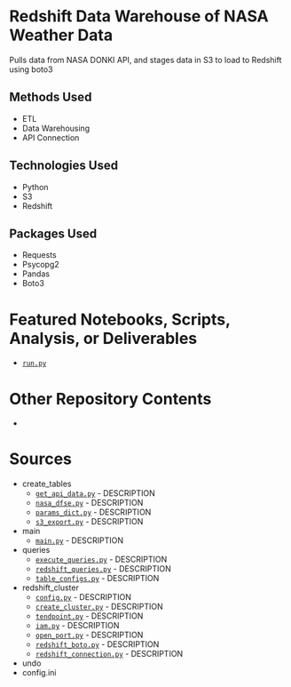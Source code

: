 # Redshift Data Warehouse of NASA Weather Data
Pulls data from NASA DONKI API, and stages data in S3 to load to Redshift using boto3

## Methods Used
* ETL
* Data Warehousing
* API Connection

## Technologies Used
* Python
* S3
* Redshift

## Packages Used
* Requests
* Psycopg2
* Pandas
* Boto3

# Featured Notebooks, Scripts, Analysis, or Deliverables
* [```run.py```](https://github.com/ErikaJacobs/NASA-Redshift/blob/master/run.py)

# Other Repository Contents
* 

# Sources
* create_tables
     * [```get_api_data.py```]() - DESCRIPTION
     * [```nasa_dfse.py```]() - DESCRIPTION
     * [```params_dict.py```]() - DESCRIPTION
     * [```s3_export.py```]() - DESCRIPTION
* main
     * [```main.py```]() - DESCRIPTION
* queries
     * [```execute_queries.py```]() - DESCRIPTION
     * [```redshift_queries.py```]() - DESCRIPTION
     * [```table_configs.py```]() - DESCRIPTION
* redshift_cluster
     * [```config.py```]() - DESCRIPTION
     * [```create_cluster.py```]() - DESCRIPTION
     * [```tendpoint.py```]() - DESCRIPTION
     * [```iam.py```]() - DESCRIPTION
     * [```open_port.py```]() - DESCRIPTION
     * [```redshift_boto.py```]() - DESCRIPTION     
     * [```redshift_connection.py```]() - DESCRIPTION
* undo
* config.ini
